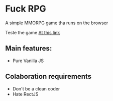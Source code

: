 # Fuck RPG

A simple MMORPG game tha runs on the browser

Teste the game [At this link](https://darkcat5501.github.io/simple-mmorpg/)

## Main features:
- Pure Vanilla JS


## Colaboration requirements
- Don't be a clean coder
- Hate RectJS

